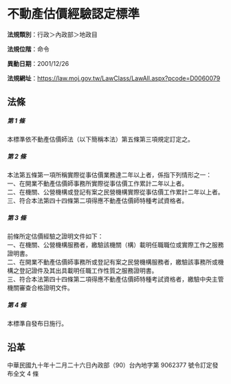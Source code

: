 # 不動產估價經驗認定標準




**法規類別**：行政＞內政部＞地政目

**法規位階**：命令

**異動日期**：2001/12/26  

**法規網址**：https://law.moj.gov.tw/LawClass/LawAll.aspx?pcode=D0060079



## 法條
##### 第 1 條
本標準依不動產估價師法（以下簡稱本法）第五條第三項規定訂定之。

##### 第 2 條
本法第五條第一項所稱實際從事估價業務達二年以上者，係指下列情形之一：  
一、在開業不動產估價師事務所實際從事估價工作累計二年以上者。  
二、在機關、公營機構或登記有案之民營機構實際從事估價工作累計二年以上者。  
三、符合本法第四十四條第二項得應不動產估價師特種考試資格者。

##### 第 3 條
前條所定估價經驗之證明文件如下：  
一、在機關、公營機構服務者，繳驗該機關（構）載明任職職位或實際工作之服務證明書。  
二、在開業不動產估價師事務所或登記有案之民營機構服務者，繳驗該事務所或機構之登記證件及其出具載明任職工作性質之服務證明書。  
三、符合本法第四十四條第二項得應不動產估價師特種考試資格者，繳驗中央主管機關審查合格證明文件。

##### 第 4 條
本標準自發布日施行。

## 沿革
中華民國九十年十二月二十六日內政部（90）台內地字第 9062377  號令訂定發布全文 4  條
